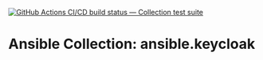 [![GitHub Actions CI/CD build status — Collection test suite](https://github.com/coll-test/ansible.keycloak/workflows/Collection%20test%20suite/badge.svg?branch=master)](https://github.com/coll-test/ansible.keycloak/actions?query=workflow%3A%22Collection%20test%20suite%22)

Ansible Collection: ansible.keycloak
=================================================